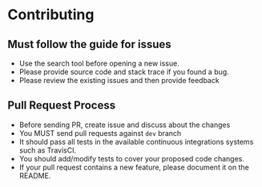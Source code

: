 # Contributing

## Must follow the guide for issues
 - Use the search tool before opening a new issue.
 - Please provide source code and stack trace if you found a bug.
 - Please review the existing issues and then provide feedback

## Pull Request Process
 - Before sending PR, create issue and discuss about the changes
 - You MUST send pull requests against `dev` branch
 - It should pass all tests in the available continuous integrations systems such as TravisCI.
 - You should add/modify tests to cover your proposed code changes.
 - If your pull request contains a new feature, please document it on the README.
